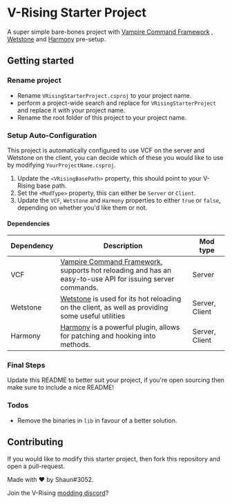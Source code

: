 # V-Rising Starter Project

A super simple bare-bones project with [Vampire Command Framework](https://github.com/decaprime/VampireCommandFramework/)
, [Wetstone](https://github.com/molenzwiebel/Wetstone) and [Harmony](https://github.com/pardeike/Harmony) pre-setup.

## Getting started

### Rename project

- Rename `VRisingStarterProject.csproj` to your project name.
- perform a project-wide search and replace
  for `VRisingStarterProject` and replace it with your project name.
- Rename the root folder of this project to your project name.

### Setup Auto-Configuration

This project is automatically configured to use VCF on the server and Wetstone on the client, you can decide
which of these you would like to use by modifying `YourProjectName.csproj`.

1. Update the `<VRisingBasePath>` property, this should point to your V-Rising base path.
2. Set the `<ModType>` property, this can either be `Server` or `Client`.
3. Update the `VCF`, `Wetstone` and `Harmony` properties to either `true` or `false`, depending on
   whether you'd like them or not.

#### Dependencies

| Dependency | Description                                                                                                                                                        | Mod type       |
|------------|--------------------------------------------------------------------------------------------------------------------------------------------------------------------|----------------|
| VCF        | [Vampire Command Framework](https://github.com/decaprime/VampireCommandFramework/), supports hot reloading and has an easy-to-use API for issuing server commands. | Server         |
| Wetstone   | [Wetstone](https://github.com/molenzwiebel/Wetstone) is used for its hot reloading on the client, as well as providing some useful utilities                       | Server, Client |
| Harmony    | [Harmony](https://github.com/pardeike/Harmony) is a powerful plugin, allows for patching and hooking into methods.                                                 | Server, Client |

### Final Steps

Update this README to better suit your project, if you're open sourcing then make sure to include a nice README!

### Todos

- Remove the binaries in `lib` in favour of a better solution.

## Contributing

If you would like to modify this starter project, then fork this repository and open a pull-request.

Made with ♥ by Shaun#3052.

Join the V-Rising [modding discord](https://vrisingmods.com/discord)? 

